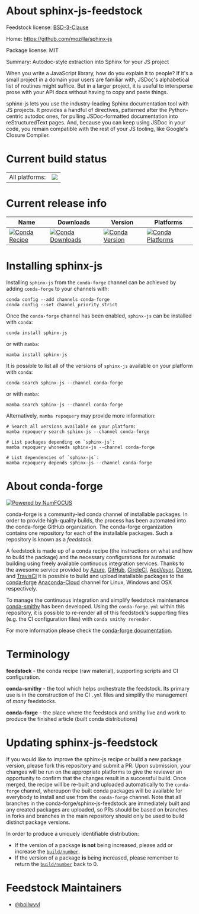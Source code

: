 About sphinx-js-feedstock
=========================

Feedstock license: [BSD-3-Clause](https://github.com/conda-forge/sphinx-js-feedstock/blob/main/LICENSE.txt)

Home: https://github.com/mozilla/sphinx-js

Package license: MIT

Summary: Autodoc-style extraction into Sphinx for your JS project

When you write a JavaScript library, how do you explain it to people? If
it's a small project in a domain your users are familiar with, JSDoc's
alphabetical list of routines might suffice. But in a larger project, it is
useful to intersperse prose with your API docs without having to copy and
paste things.

sphinx-js lets you use the industry-leading Sphinx documentation tool with
JS projects. It provides a handful of directives, patterned after the
Python-centric autodoc ones, for pulling JSDoc-formatted documentation into
reStructuredText pages. And, because you can keep using JSDoc in your code,
you remain compatible with the rest of your JS tooling, like Google's
Closure Compiler.


Current build status
====================


<table><tr><td>All platforms:</td>
    <td>
      <a href="https://dev.azure.com/conda-forge/feedstock-builds/_build/latest?definitionId=8435&branchName=main">
        <img src="https://dev.azure.com/conda-forge/feedstock-builds/_apis/build/status/sphinx-js-feedstock?branchName=main">
      </a>
    </td>
  </tr>
</table>

Current release info
====================

| Name | Downloads | Version | Platforms |
| --- | --- | --- | --- |
| [![Conda Recipe](https://img.shields.io/badge/recipe-sphinx--js-green.svg)](https://anaconda.org/conda-forge/sphinx-js) | [![Conda Downloads](https://img.shields.io/conda/dn/conda-forge/sphinx-js.svg)](https://anaconda.org/conda-forge/sphinx-js) | [![Conda Version](https://img.shields.io/conda/vn/conda-forge/sphinx-js.svg)](https://anaconda.org/conda-forge/sphinx-js) | [![Conda Platforms](https://img.shields.io/conda/pn/conda-forge/sphinx-js.svg)](https://anaconda.org/conda-forge/sphinx-js) |

Installing sphinx-js
====================

Installing `sphinx-js` from the `conda-forge` channel can be achieved by adding `conda-forge` to your channels with:

```
conda config --add channels conda-forge
conda config --set channel_priority strict
```

Once the `conda-forge` channel has been enabled, `sphinx-js` can be installed with `conda`:

```
conda install sphinx-js
```

or with `mamba`:

```
mamba install sphinx-js
```

It is possible to list all of the versions of `sphinx-js` available on your platform with `conda`:

```
conda search sphinx-js --channel conda-forge
```

or with `mamba`:

```
mamba search sphinx-js --channel conda-forge
```

Alternatively, `mamba repoquery` may provide more information:

```
# Search all versions available on your platform:
mamba repoquery search sphinx-js --channel conda-forge

# List packages depending on `sphinx-js`:
mamba repoquery whoneeds sphinx-js --channel conda-forge

# List dependencies of `sphinx-js`:
mamba repoquery depends sphinx-js --channel conda-forge
```


About conda-forge
=================

[![Powered by
NumFOCUS](https://img.shields.io/badge/powered%20by-NumFOCUS-orange.svg?style=flat&colorA=E1523D&colorB=007D8A)](https://numfocus.org)

conda-forge is a community-led conda channel of installable packages.
In order to provide high-quality builds, the process has been automated into the
conda-forge GitHub organization. The conda-forge organization contains one repository
for each of the installable packages. Such a repository is known as a *feedstock*.

A feedstock is made up of a conda recipe (the instructions on what and how to build
the package) and the necessary configurations for automatic building using freely
available continuous integration services. Thanks to the awesome service provided by
[Azure](https://azure.microsoft.com/en-us/services/devops/), [GitHub](https://github.com/),
[CircleCI](https://circleci.com/), [AppVeyor](https://www.appveyor.com/),
[Drone](https://cloud.drone.io/welcome), and [TravisCI](https://travis-ci.com/)
it is possible to build and upload installable packages to the
[conda-forge](https://anaconda.org/conda-forge) [Anaconda-Cloud](https://anaconda.org/)
channel for Linux, Windows and OSX respectively.

To manage the continuous integration and simplify feedstock maintenance
[conda-smithy](https://github.com/conda-forge/conda-smithy) has been developed.
Using the ``conda-forge.yml`` within this repository, it is possible to re-render all of
this feedstock's supporting files (e.g. the CI configuration files) with ``conda smithy rerender``.

For more information please check the [conda-forge documentation](https://conda-forge.org/docs/).

Terminology
===========

**feedstock** - the conda recipe (raw material), supporting scripts and CI configuration.

**conda-smithy** - the tool which helps orchestrate the feedstock.
                   Its primary use is in the construction of the CI ``.yml`` files
                   and simplify the management of *many* feedstocks.

**conda-forge** - the place where the feedstock and smithy live and work to
                  produce the finished article (built conda distributions)


Updating sphinx-js-feedstock
============================

If you would like to improve the sphinx-js recipe or build a new
package version, please fork this repository and submit a PR. Upon submission,
your changes will be run on the appropriate platforms to give the reviewer an
opportunity to confirm that the changes result in a successful build. Once
merged, the recipe will be re-built and uploaded automatically to the
`conda-forge` channel, whereupon the built conda packages will be available for
everybody to install and use from the `conda-forge` channel.
Note that all branches in the conda-forge/sphinx-js-feedstock are
immediately built and any created packages are uploaded, so PRs should be based
on branches in forks and branches in the main repository should only be used to
build distinct package versions.

In order to produce a uniquely identifiable distribution:
 * If the version of a package **is not** being increased, please add or increase
   the [``build/number``](https://docs.conda.io/projects/conda-build/en/latest/resources/define-metadata.html#build-number-and-string).
 * If the version of a package **is** being increased, please remember to return
   the [``build/number``](https://docs.conda.io/projects/conda-build/en/latest/resources/define-metadata.html#build-number-and-string)
   back to 0.

Feedstock Maintainers
=====================

* [@bollwyvl](https://github.com/bollwyvl/)

